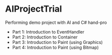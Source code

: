 # AIProjectTrial

Performing demo project with AI and C# hand-pro

- Part 1: Introduction to EventHandler
- Part 2: Introduction to Container
- Part 3: Introduction to Paint (using Graphics)
- Part 4: Introduction to Paint (using Bitmap)

